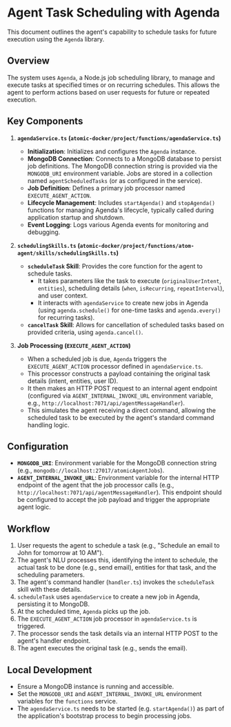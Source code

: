 # Agent Task Scheduling with Agenda

This document outlines the agent's capability to schedule tasks for future execution using the `Agenda` library.

## Overview

The system uses `Agenda`, a Node.js job scheduling library, to manage and execute tasks at specified times or on recurring schedules. This allows the agent to perform actions based on user requests for future or repeated execution.

## Key Components

1.  **`agendaService.ts` (`atomic-docker/project/functions/agendaService.ts`)**
    *   **Initialization**: Initializes and configures the `Agenda` instance.
    *   **MongoDB Connection**: Connects to a MongoDB database to persist job definitions. The MongoDB connection string is provided via the `MONGODB_URI` environment variable. Jobs are stored in a collection named `agentScheduledTasks` (or as configured in the service).
    *   **Job Definition**: Defines a primary job processor named `EXECUTE_AGENT_ACTION`.
    *   **Lifecycle Management**: Includes `startAgenda()` and `stopAgenda()` functions for managing Agenda's lifecycle, typically called during application startup and shutdown.
    *   **Event Logging**: Logs various Agenda events for monitoring and debugging.

2.  **`schedulingSkills.ts` (`atomic-docker/project/functions/atom-agent/skills/schedulingSkills.ts`)**
    *   **`scheduleTask` Skill**: Provides the core function for the agent to schedule tasks.
        *   It takes parameters like the task to execute (`originalUserIntent`, `entities`), scheduling details (`when`, `isRecurring`, `repeatInterval`), and user context.
        *   It interacts with `agendaService` to create new jobs in Agenda (using `agenda.schedule()` for one-time tasks and `agenda.every()` for recurring tasks).
    *   **`cancelTask` Skill**: Allows for cancellation of scheduled tasks based on provided criteria, using `agenda.cancel()`.

3.  **Job Processing (`EXECUTE_AGENT_ACTION`)**
    *   When a scheduled job is due, `Agenda` triggers the `EXECUTE_AGENT_ACTION` processor defined in `agendaService.ts`.
    *   This processor constructs a payload containing the original task details (intent, entities, user ID).
    *   It then makes an HTTP POST request to an internal agent endpoint (configured via `AGENT_INTERNAL_INVOKE_URL` environment variable, e.g., `http://localhost:7071/api/agentMessageHandler`).
    *   This simulates the agent receiving a direct command, allowing the scheduled task to be executed by the agent's standard command handling logic.

## Configuration

*   **`MONGODB_URI`**: Environment variable for the MongoDB connection string (e.g., `mongodb://localhost:27017/atomicAgentJobs`).
*   **`AGENT_INTERNAL_INVOKE_URL`**: Environment variable for the internal HTTP endpoint of the agent that the job processor calls (e.g., `http://localhost:7071/api/agentMessageHandler`). This endpoint should be configured to accept the job payload and trigger the appropriate agent logic.

## Workflow

1.  User requests the agent to schedule a task (e.g., "Schedule an email to John for tomorrow at 10 AM").
2.  The agent's NLU processes this, identifying the intent to schedule, the actual task to be done (e.g., send email), entities for that task, and the scheduling parameters.
3.  The agent's command handler (`handler.ts`) invokes the `scheduleTask` skill with these details.
4.  `scheduleTask` uses `agendaService` to create a new job in Agenda, persisting it to MongoDB.
5.  At the scheduled time, `Agenda` picks up the job.
6.  The `EXECUTE_AGENT_ACTION` job processor in `agendaService.ts` is triggered.
7.  The processor sends the task details via an internal HTTP POST to the agent's handler endpoint.
8.  The agent executes the original task (e.g., sends the email).

## Local Development

*   Ensure a MongoDB instance is running and accessible.
*   Set the `MONGODB_URI` and `AGENT_INTERNAL_INVOKE_URL` environment variables for the `functions` service.
*   The `agendaService.ts` needs to be started (e.g. `startAgenda()`) as part of the application's bootstrap process to begin processing jobs.
